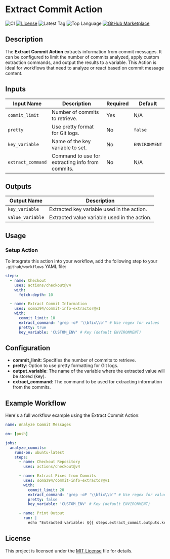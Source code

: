 # Extract Commit Action

<!-- [![GitHub Super-Linter](https://github.com/somaz94/commit-info-extractor/actions/workflows/linter.yml/badge.svg)](https://github.com/somaz94/commit-info-extractor) -->
![CI](https://github.com/somaz94/commit-info-extractor/actions/workflows/ci.yml/badge.svg)
[![License](https://img.shields.io/github/license/somaz94/commit-info-extractor)](https://github.com/somaz94/container-action)
![Latest Tag](https://img.shields.io/github/v/tag/somaz94/commit-info-extractor)
![Top Language](https://img.shields.io/github/languages/top/somaz94/commit-info-extractor?color=green&logo=terraform&logoColor=blue)
[![GitHub Marketplace](https://img.shields.io/badge/Marketplace-Commit%20Info%20Extractor-blue?logo=github)](https://github.com/marketplace/actions/extract-commit-action)

## Description

The **Extract Commit Action** extracts information from commit messages. It can
be configured to limit the number of commits analyzed, apply custom extraction
commands, and output the results to a variable. This Action is ideal for
workflows that need to analyze or react based on commit message content.

## Inputs

| **Input Name**    | **Description**                                  | **Required** | **Default**   |
| ----------------- | ------------------------------------------------ | ------------ | ------------- |
| `commit_limit`    | Number of commits to retrieve.                   | Yes          | N/A           |
| `pretty`          | Use pretty format for Git logs.                  | No           | `false`       |
| `key_variable`    | Name of the key variable to set.                 | No           | `ENVIRONMENT` |
| `extract_command` | Command to use for extracting info from commits. | No           | N/A           |

## Outputs

| **Output Name**  | **Description**                              |
| ---------------- | -------------------------------------------- |
| `key_variable`   | Extracted key variable used in the action.   |
| `value_variable` | Extracted value variable used in the action. |

## Usage

### Setup Action

To integrate this action into your workflow, add the following step to your
`.github/workflows` YAML file:

```yaml
steps:
  - name: Checkout
    uses: actions/checkout@v4
    with:
      fetch-depth: 10

  - name: Extract Commit Information
    uses: somaz94/commit-info-extractor@v1
    with:
      commit_limit: 10
      extract_command: "grep -oP '\\bfix\\b'" # Use regex for values
      pretty: true
      key_variable: 'CUSTOM_ENV' # Key (default ENVIRONMENT)
```

## Configuration

- **commit_limit**: Specifies the number of commits to retrieve.
- **pretty**: Option to use pretty formatting for Git logs.
- **output_variable**: The name of the variable where the extracted value will
  be stored (key).
- **extract_command**: The command to be used for extracting information from
  the commits.

## Example Workflow

Here's a full workflow example using the Extract Commit Action:

```yaml
name: Analyze Commit Messages

on: [push]

jobs:
  analyze_commits:
    runs-on: ubuntu-latest
    steps:
      - name: Checkout Repository
        uses: actions/checkout@v4

      - name: Extract Fixes from Commits
        uses: somaz94/commit-info-extractor@v1
        with:
          commit_limit: 20
          extract_command: "grep -oP '\\bfix\\b'" # Use regex for values
          pretty: false
          key_variable: 'CUSTOM_ENV' # Key (default ENVIRONMENT)

      - name: Print Output
        run: |
          echo "Extracted variable: ${{ steps.extract_commit.outputs.key_variable }} = ${{ steps.extract_commit.outputs.value_variable }}"
```

## License

This project is licensed under the [MIT License](LICENSE) file for details.
